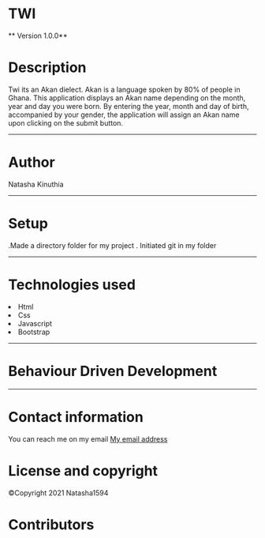 # TWI

** Version 1.0.0**

# Description
Twi its an Akan dielect. Akan is a language spoken by 80% of people in Ghana.
This application displays an Akan name depending on the month, year and day you were born. By entering the year, month and day of birth, accompanied by your gender, the application will assign an Akan name upon clicking on the submit button.

---

# Author
Natasha Kinuthia

---

# Setup

 .Made a directory folder for my project
 . Initiated git in my folder

 ---

 # Technologies used
 <li>Html</li>
 <li>Css</li>
 <li>Javascript</li>
 <li>Bootstrap</li>

---
 # Behaviour Driven Development





 ---

 # Contact information

 You can reach me on my email  [My email address](kinuthianatasha@gmail.com)

 # License and copyright

<span>&#169;</span>Copyright 2021 Natasha1594









# Contributors

